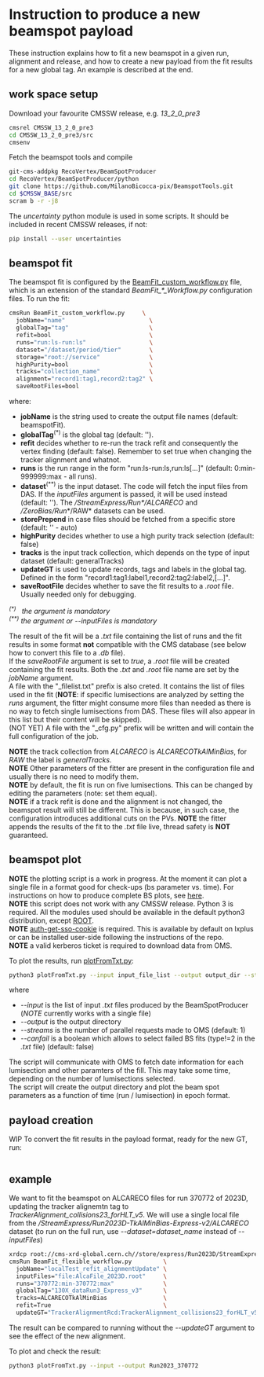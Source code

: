 # Instruction to produce a new beamspot payload 

These instruction explains how to fit a new beamspot in a given run, alignment and release, and how to create a new payload from the fit results for a new global tag. An example is described at the end.

## work space setup

Download your favourite CMSSW release, e.g. *13_2_0_pre3*

```bash
cmsrel CMSSW_13_2_0_pre3
cd CMSSW_13_2_0_pre3/src
cmsenv
```

Fetch the beamspot tools and compile

```bash
git-cms-addpkg RecoVertex/BeamSpotProducer
cd RecoVertex/BeamSpotProducer/python
git clone https://github.com/MilanoBicocca-pix/BeamspotTools.git
cd $CMSSW_BASE/src
scram b -r -j8
```

The *uncertainty* python module is used in some scripts. It should be included in recent CMSSW releases, if not:

```bash
pip install --user uncertainties
```

## beamspot fit

The beamspot fit is configured by the [BeamFit_custom_workflow.py](test/BeamFit_custom_workflow.py) file, which is an extension  of the standard *BeamFit_\*_Workflow.py* configuration files. To run the fit:

```bash
cmsRun BeamFit_custom_workflow.py     \
  jobName="name"                        \
  globalTag="tag"                       \
  refit=bool                            \
  runs="run:ls-run:ls"                  \
  dataset="/dataset/period/tier"        \
  storage="root://service"              \
  highPurity=bool                       \
  tracks="collection_name"              \
  alignment="record1:tag1,record2:tag2" \
  saveRootFiles=bool
```

where:
- **jobName** is the string used to create the output file names (default: beamspotFit).
- **globalTag**<sup>(\*)</sup> is the global tag (default: '').
- **refit** decides whether to re-run the track refit and consequently the vertex finding (default: false). Remember to set true when changing the tracker alignment and whatnot.
- **runs** is the run range in the form "run:ls-run:ls,run:ls[...]" (default: 0:min-999999:max - all runs).
- **dataset**<sup>(\*\*)</sup> is the input dataset. The code will fetch the input files from DAS. If the *inputFiles* argument is passed, it will be used instead (default: ''). The */StreamExpress/Run\*/ALCARECO* and */ZeroBias/Run*\*/RAW* datasets can be used.
- **storePrepend** in case files should be fetched from a specific store (default: '' - auto)
- **highPurity** decides whether to use a high purity track selection (default: false)
- **tracks** is the input track collection, which depends on the type of input dataset (default: generalTracks)
- **updateGT** is used to update records, tags and labels in the global tag. Defined in the form "record1:tag1:label1,record2:tag2:label2,[...]".
- **saveRootFile** decides whether to save the fit results to a *.root* file. Usually needed only for debugging.

*<sup>(\*)</sup>&nbsp;&nbsp;&nbsp;the argument is mandatory*  
*<sup>(\*\*)</sup>&nbsp;the argument or --inputFiles is mandatory*  

The result of the fit will be a *.txt* file containing the list of runs and the fit results in some format **not** compatible with the CMS database (see below how to convert this file to a *.db* file).  
If the *saveRootFile* argument is set to *true*, a *.root* file will be created containing the fit results. Both the *.txt* and *.root* file name are set by the *jobName* argument.   
A file with the "_filelist.txt" prefix is also creted. It contains the list of files used in the fit (**NOTE**: if specific lumisections are analyzed by setting the *runs* argument, the fitter might consume more files than needed as there is no way to fetch single lumisections from DAS. These files will also appear in this list but their content will be skipped).  
(NOT YET) A file with the "_cfg.py" prefix will be written and will contain the full configuration of the job.
  
**NOTE** the track collection from *ALCARECO* is *ALCARECOTkAlMinBias*, for *RAW* the label is *generalTracks*.  
**NOTE** Other parameters of the fitter are present in the configuration file and usually there is no need to modify them.  
**NOTE** by default, the fit is run on five lumisections. This can be changed by editing the parameters (note: set them equal).  
**NOTE** if a track refit is done and the alignment is not changed, the beamspot result will still be different. This is because, in such case, the configuration introduces additional cuts on the PVs.
**NOTE** the fitter appends the results of the fit to the *.txt* file live, thread safety is **NOT** guaranteed.

## beamspot plot

**NOTE** the plotting script is a work in progress. At the moment it can plot a single file in a format good for check-ups (bs parameter vs. time). For instructions on how to produce complete BS plots, see [here]().  
**NOTE** this script does not work with any CMSSW release. Python 3 is required. All the modules used should be available in the default python3 distribution, except [ROOT](https://root.cern/).  
**NOTE** [auth-get-sso-cookie](https://gitlab.cern.ch/authzsvc/tools/auth-get-sso-cookie) is required. This is available by default on lxplus or can be installed user-side following the instructions of the repo.  
**NOTE** a valid kerberos ticket is required to download data from OMS.

To plot the results, run [plotFromTxt.py](plot/plotFromTxt.py):

```bash
python3 plotFromTxt.py --input input_file_list --output output_dir --streams 5
```

where 
- *--input* is the list of input *.txt* files produced by the BeamSpotProducer (*NOTE* currently works with a single file)
- *--output* is the output directory
- *--streams* is the number of parallel requests made to OMS (default: 1)
- *--canfail* is a boolean which allows to select failed BS fits (type!=2 in the *.txt* file) (default: false)

The script will communicate with OMS to fetch date information for each lumisection and other paramters of the fill. This may take some time, depending on the number of lumisections selected.  
The script will create the output directory and plot the beam spot parameters as a function of time (run / lumisection) in epoch format.

## payload creation

WIP
To convert the fit results in the payload format, ready for the new GT, run:

```bash
```

## example

We want to fit the beamspot on ALCARECO files for run 370772 of 2023D, updating the tracker alignemtn tag to *TrackerAlignment_collisions23_forHLT_v5*. We will use a single local file from the */StreamExpress/Run2023D-TkAlMinBias-Express-v2/ALCARECO* dataset (to run on the full run, use *--dataset=dataset_name* instead of *--inputFiles*)

```bash
xrdcp root://cms-xrd-global.cern.ch//store/express/Run2023D/StreamExpress/ALCARECO/TkAlMinBias-Express-v2/000/370/772/00001/63cbf285-ce54-4ad2-bc9b-833799330067.root AlcaFile_2023D.root
cmsRun BeamFit_flexible_workflow.py         \
  jobName="localTest_refit_alignmentUpdate" \
  inputFiles="file:AlcaFile_2023D.root"     \
  runs="370772:min-370772:max"              \
  globalTag="130X_dataRun3_Express_v3"      \
  tracks=ALCARECOTkAlMinBias                \
  refit=True                                \
  updateGT="TrackerAlignmentRcd:TrackerAlignment_collisions23_forHLT_v5"
```
The result can be compared to running without the *--updateGT* argument to see the effect of the new alignment.  
  
To plot and check the result:

```bash
python3 plotFromTxt.py --input --output Run2023_370772
```
